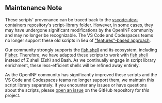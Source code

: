 ## Maintenance Note

These scripts' provenance can be traced back to the [vscode-dev-containers][]
repository's [script-library folder][]. However, in some cases, they may have
undergone significant modifications by the OpenINF community and may no longer
be recognizable. The VS Code and Codespaces teams no longer support these old
scripts in lieu of ["features"-based approach][devcontainers-features].

Our community strongly supports the [fish shell][] and its ecosystem, including
[Fisher][]. Therefore, we have adapted these scripts to work with [fish shell][]
instead of Z shell (Zsh) and Bash. As we continually engage in script library
enrichment, these less-efficient shells will be refined away entirely.

As the OpenINF community has significantly improved these scripts and the VS
Code and Codespaces teams no longer support them, we maintain this script
library separately. If you encounter any issues or have questions about the
scripts, please [open an issue][] on the GitHub repository for _this_ project.

<!-- BEGIN LINK DEFINITIONS -->

[devcontainers-features]: https://github.com/devcontainers/features
[Fisher]: https://github.com/jorgebucaran/fisher
[fish shell]: https://fishshell.com
[open an issue]: https://github.com/OpenINF/docker-fish/issues
[script-library folder]:
  https://github.com/microsoft/vscode-dev-containers/tree/HEAD/script-library
[vscode-dev-containers]: https://github.com/microsoft/vscode-dev-containers

<!-- END LINK DEFINITIONS -->

